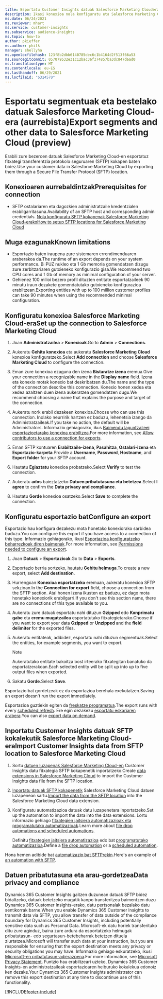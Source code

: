 ```yaml
---
title: Esportatu Customer Insights datuak Salesforce Marketing Cloudera
description: Ikasi konexioa nola konfiguratu eta Salesforce Marketing Cloud-era esportatu.
ms.date: 06/24/2021
ms.reviewer: mhart
ms.service: customer-insights
ms.subservice: audience-insights
ms.topic: how-to
author: pkieffer
ms.author: philk
manager: shellyha
ms.openlocfilehash: 123f8b2dbb6140785dec6c1b4164d2f513f66a53
ms.sourcegitcommit: 057079532e31c12bac36f374857ba3dc847d6ad0
ms.translationtype: HT
ms.contentlocale: eu-ES
ms.lasthandoff: 06/29/2021
ms.locfileid: "6314570"
---
```

# <a name="export-segments-and-other-data-to-salesforce-marketing-cloud-preview"></a><span data-ttu-id="87263-103">Esportatu segmentuak eta bestelako datuak Salesforce Marketing Cloud-era (aurrebista)</span><span class="sxs-lookup"><span data-stu-id="87263-103">Export segments and other data to Salesforce Marketing Cloud (preview)</span></span>

<span data-ttu-id="87263-104">Erabili zure bezeroen datuak Salesforce Marketing Cloud-en esportatuz fitxategi transferentzia protokolo seguruaren (SFTP) kokapen baten bidez.</span><span class="sxs-lookup"><span data-stu-id="87263-104">Use your customer data in Salesforce Marketing Cloud by exporting them through a Secure File Transfer Protocol (SFTP) location.</span></span>

## <a name="prerequisites-for-connection"></a><span data-ttu-id="87263-105">Konexioaren aurrebaldintzak</span><span class="sxs-lookup"><span data-stu-id="87263-105">Prerequisites for connection</span></span>

- <span data-ttu-id="87263-106">SFTP ostalariaren eta dagozkien administratzaile kredentzialen erabilgarritasuna.</span><span class="sxs-lookup"><span data-stu-id="87263-106">Availability of an SFTP host and corresponding admin credentials.</span></span> [<span data-ttu-id="87263-107">Nola konfiguratu SFTP kokapenak Salesforce Marketing Cloud-erako</span><span class="sxs-lookup"><span data-stu-id="87263-107">How to setup SFTP locations for Salesforce Marketing Cloud</span></span>](https://help.salesforce.com/articleView?id=sf.mc_es_configure_enhanced_ftp.htm&type=5) 

## <a name="known-limitations"></a><span data-ttu-id="87263-108">Muga ezagunak</span><span class="sxs-lookup"><span data-stu-id="87263-108">Known limitations</span></span>

- <span data-ttu-id="87263-109">Esportazio baten iraupena zure sistemaren errendimenduaren araberakoa da.</span><span class="sxs-lookup"><span data-stu-id="87263-109">The runtime of an export depends on your system performance.</span></span> <span data-ttu-id="87263-110">Bi PUZ nukleo eta 1 Gb memoria gomendatzen dizugu zure zerbitzariaren gutxieneko konfigurazio gisa.</span><span class="sxs-lookup"><span data-stu-id="87263-110">We recommend two CPU cores and 1 Gb of memory as minimal configuration of your server.</span></span> 
- <span data-ttu-id="87263-111">Gehienez 100 milioi bezero profil dituzten entitate esportatzaileek 90 minutu iraun dezakete gomendatutako gutxieneko konfigurazioa erabiltzean.</span><span class="sxs-lookup"><span data-stu-id="87263-111">Exporting entities with up to 100 million customer profiles can take 90 minutes when using the recommended minimal configuration.</span></span> 

## <a name="set-up-the-connection-to-salesforce-marketing-cloud"></a><span data-ttu-id="87263-112">Konfiguratu konexioa Salesforce Marketing Cloud-era</span><span class="sxs-lookup"><span data-stu-id="87263-112">Set up the connection to Salesforce Marketing Cloud</span></span>

1. <span data-ttu-id="87263-113">Joan **Administratzailea** > **Konexioak**.</span><span class="sxs-lookup"><span data-stu-id="87263-113">Go to **Admin** > **Connections**.</span></span>

1. <span data-ttu-id="87263-114">Aukeratu **Gehitu konexioa** eta aukeratu **Salesforce Marketing Cloud** konexioa konfiguratzeko.</span><span class="sxs-lookup"><span data-stu-id="87263-114">Select **Add connection** and choose **Salesforce Marketing Cloud** to configure the connection.</span></span>

1. <span data-ttu-id="87263-115">Eman zure konexioa ezaguna den izena **Bistaratze izena** eremua.</span><span class="sxs-lookup"><span data-stu-id="87263-115">Give your connection a recognizable name in the **Display name** field.</span></span> <span data-ttu-id="87263-116">Izena eta konexio motak konexio bat deskribatzen du.</span><span class="sxs-lookup"><span data-stu-id="87263-116">The name and the type of the connection describe this connection.</span></span> <span data-ttu-id="87263-117">Konexio honen xedea eta xedea azaltzen duen izena aukeratzea gomendatzen dugu.</span><span class="sxs-lookup"><span data-stu-id="87263-117">We recommend choosing a name that explains the purpose and target of the connection.</span></span>

1. <span data-ttu-id="87263-118">Aukeratu nork erabil dezakeen konexioa.</span><span class="sxs-lookup"><span data-stu-id="87263-118">Choose who can use this connection.</span></span> <span data-ttu-id="87263-119">Inolako neurririk hartzen ez baduzu, lehenetsia izango da Administratzaileak.</span><span class="sxs-lookup"><span data-stu-id="87263-119">If you take no action, the default will be Administrators.</span></span> <span data-ttu-id="87263-120">Informazio gehiagorako, ikus [Baimendu laguntzaileei esportazioetarako konexioa erabiltzea](connections.md#allow-contributors-to-use-a-connection-for-exports).</span><span class="sxs-lookup"><span data-stu-id="87263-120">For more information, see [Allow contributors to use a connection for exports](connections.md#allow-contributors-to-use-a-connection-for-exports).</span></span>

1. <span data-ttu-id="87263-121">Eman SFTP kontuaren **Erabiltzaile-izena**, **Pasahitza**, **Ostalari-izena** eta **Esportazio-karpeta**.</span><span class="sxs-lookup"><span data-stu-id="87263-121">Provide a **Username**, **Password**, **Hostname**, and **Export folder** for your SFTP account.</span></span>

1. <span data-ttu-id="87263-122">Hautatu **Egiaztatu** konexioa probatzeko.</span><span class="sxs-lookup"><span data-stu-id="87263-122">Select **Verify** to test the connection.</span></span>

1. <span data-ttu-id="87263-123">Aukeratu **ados** baieztatzeko **Datuen pribatutasuna eta betetzea**.</span><span class="sxs-lookup"><span data-stu-id="87263-123">Select **I agree** to confirm the **Data privacy and compliance**.</span></span>

1. <span data-ttu-id="87263-124">Hautatu **Gorde** konexioa osatzeko.</span><span class="sxs-lookup"><span data-stu-id="87263-124">Select **Save** to complete the connection.</span></span>

## <a name="configure-an-export"></a><span data-ttu-id="87263-125">Konfiguratu esportazio bat</span><span class="sxs-lookup"><span data-stu-id="87263-125">Configure an export</span></span>

<span data-ttu-id="87263-126">Esportazio hau konfigura dezakezu mota honetako konexiorako sarbidea baduzu.</span><span class="sxs-lookup"><span data-stu-id="87263-126">You can configure this export if you have access to a connection of this type.</span></span> <span data-ttu-id="87263-127">Informazio gehiagorako, ikusi [Esportazioa konfiguratzeko beharrezkoak diren baimenak](export-destinations.md#set-up-a-new-export).</span><span class="sxs-lookup"><span data-stu-id="87263-127">For more information, see [Permissions needed to configure an export](export-destinations.md#set-up-a-new-export).</span></span>

1. <span data-ttu-id="87263-128">Joan **Datuak** > **Esportazioak**.</span><span class="sxs-lookup"><span data-stu-id="87263-128">Go to **Data** > **Exports**.</span></span>

1. <span data-ttu-id="87263-129">Esportazio berria sortzeko, hautatu **Gehitu helmuga**.</span><span class="sxs-lookup"><span data-stu-id="87263-129">To create a new export, select **Add destination**.</span></span>

1. <span data-ttu-id="87263-130">Hurrengoan **Konexioa esportatzeko** eremuan, aukeratu konexioa SFTP sekzioan.</span><span class="sxs-lookup"><span data-stu-id="87263-130">In the **Connection for export** field, choose a connection from the SFTP section.</span></span> <span data-ttu-id="87263-131">Atal honen izena ikusten ez baduzu, ez dago mota honetako konexiorik erabilgarri.</span><span class="sxs-lookup"><span data-stu-id="87263-131">If you don't see this section name, there are no connections of this type available to you.</span></span>

1. <span data-ttu-id="87263-132">Aukeratu zure datuak esportatu nahi dituzun **Gzipped** edo **Konprimatu gabe** eta **eremu mugatzailea** esportatutako fitxategietarako.</span><span class="sxs-lookup"><span data-stu-id="87263-132">Choose if you want to export your data **Gzipped** or **Unzipped** and the **field delimiter** for the exported files.</span></span>

1. <span data-ttu-id="87263-133">Aukeratu entitateak, adibidez, esportatu nahi dituzun segmentuak.</span><span class="sxs-lookup"><span data-stu-id="87263-133">Select the entities, for example segments, you want to export.</span></span>

   > [!NOTE]
   > <span data-ttu-id="87263-134">Aukeratutako entitate bakoitza bost irteerako fitxategitan banatuko da esportatzerakoan.</span><span class="sxs-lookup"><span data-stu-id="87263-134">Each selected entity will be split up into up to five output files when exported.</span></span> 

1. <span data-ttu-id="87263-135">Sakatu **Gorde**.</span><span class="sxs-lookup"><span data-stu-id="87263-135">Select **Save**.</span></span>

<span data-ttu-id="87263-136">Esportazio bat gordetzeak ez du esportazioa berehala exekutatzen.</span><span class="sxs-lookup"><span data-stu-id="87263-136">Saving an export doesn't run the export immediately.</span></span>

<span data-ttu-id="87263-137">Esportazioa guztiekin egiten da [freskatze programatua](system.md#schedule-tab).</span><span class="sxs-lookup"><span data-stu-id="87263-137">The export runs with every [scheduled refresh](system.md#schedule-tab).</span></span> <span data-ttu-id="87263-138">Ere egin dezakezu [esportatu eskariaren arabera](export-destinations.md#run-exports-on-demand).</span><span class="sxs-lookup"><span data-stu-id="87263-138">You can also [export data on demand](export-destinations.md#run-exports-on-demand).</span></span> 

## <a name="import-customer-insights-data-from-sftp-location-to-salesforce-marketing-cloud"></a><span data-ttu-id="87263-139">Inportatu Customer Insights datuak SFTP kokalekutik Salesforce Marketing Cloud-era</span><span class="sxs-lookup"><span data-stu-id="87263-139">Import Customer Insights data from SFTP location to Salesforce Marketing Cloud</span></span>

1. <span data-ttu-id="87263-140">Sortu [datuen luzapenak Salesforce Marketing Cloud-en](https://help.salesforce.com/articleView?id=sf.mc_es_create_data_extension.htm&type=5) Customer Insights datu fitxategia SFTP kokapenetik inportatzeko.</span><span class="sxs-lookup"><span data-stu-id="87263-140">Create [data extensions in Salesforce Marketing Cloud](https://help.salesforce.com/articleView?id=sf.mc_es_create_data_extension.htm&type=5) to import the Customer Insights data file from the SFTP location.</span></span>

2. <span data-ttu-id="87263-141">[Inportatu datuak SFTP kokapenetik](https://help.salesforce.com/articleView?id=sf.mc_es_import_data_extension_classic.htm&type=5) Salesforce Marketing Cloud datuen luzapenean sartu.</span><span class="sxs-lookup"><span data-stu-id="87263-141">[Import the data from the SFTP location](https://help.salesforce.com/articleView?id=sf.mc_es_import_data_extension_classic.htm&type=5) into the Salesforce Marketing Cloud data extension.</span></span> 

3. <span data-ttu-id="87263-142">Konfiguratu automatizazioa datuak datu luzapenetara inportatzeko.</span><span class="sxs-lookup"><span data-stu-id="87263-142">Set up the automation to import the data into the data extensions.</span></span> <span data-ttu-id="87263-143">Lortu informazio gehiago [fitxategien jaitsiera automatizazioak eta programatutako automatizazioak](https://help.salesforce.com/articleView?id=sf.mc_as_triggered_automations.htm&type=5).</span><span class="sxs-lookup"><span data-stu-id="87263-143">Learn more about [file drop automations and scheduled automations](https://help.salesforce.com/articleView?id=sf.mc_as_triggered_automations.htm&type=5).</span></span>

   <span data-ttu-id="87263-144">Definitu [fitxategien jaitsiera automatizazioa](https://help.salesforce.com/articleView?id=sf.mc_as_define_a_triggered_automation.htm&type=5) edo bat [programatutako automatizazioa](https://help.salesforce.com/articleView?id=sf.mc_as_define_a_scheduled_automation.htm&type=5).</span><span class="sxs-lookup"><span data-stu-id="87263-144">Define a [file drop automation](https://help.salesforce.com/articleView?id=sf.mc_as_define_a_triggered_automation.htm&type=5) or a  [scheduled automation](https://help.salesforce.com/articleView?id=sf.mc_as_define_a_scheduled_automation.htm&type=5).</span></span> 

<span data-ttu-id="87263-145">Hona hemen adibide bat [automatizazio bat SFTPrekin](https://help.salesforce.com/articleView?id=sf.mc_as_ftp_and_triggered_automation_scenario.htm&type=5).</span><span class="sxs-lookup"><span data-stu-id="87263-145">Here's an example of [an automation with SFTP](https://help.salesforce.com/articleView?id=sf.mc_as_ftp_and_triggered_automation_scenario.htm&type=5).</span></span>

## <a name="data-privacy-and-compliance"></a><span data-ttu-id="87263-146">Datuen pribatutasuna eta arau-gordetzea</span><span class="sxs-lookup"><span data-stu-id="87263-146">Data privacy and compliance</span></span>

<span data-ttu-id="87263-147">Dynamics 365 Customer Insights gaitzen duzunean datuak SFTP bidez bidaltzeko, datuak betetzeko mugatik kanpo transferitzea baimentzen duzu Dynamics 365 Customer Insights-erako, datu pertsonalak bezalako datu sentikorrak barne.</span><span class="sxs-lookup"><span data-stu-id="87263-147">When you enable Dynamics 365 Customer Insights to transmit data via SFTP, you allow transfer of data outside of the compliance boundary for Dynamics 365 Customer Insights, including potentially sensitive data such as Personal Data.</span></span> <span data-ttu-id="87263-148">Microsoft-ek datu horiek transferituko ditu zure aginduz, baina zure ardura da esportatzeko helmugak pribatutasun- edo segurtasun-betebeharrak betetzen dituela ziurtatzea.</span><span class="sxs-lookup"><span data-stu-id="87263-148">Microsoft will transfer such data at your instruction, but you are responsible for ensuring that the export destination meets any privacy or security obligations you may have.</span></span> <span data-ttu-id="87263-149">Informazio gehiago eskuratzeko, ikusi [Microsoft-en pribatutasun-adierazpena](https://go.microsoft.com/fwlink/?linkid=396732).</span><span class="sxs-lookup"><span data-stu-id="87263-149">For more information, see [Microsoft Privacy Statement](https://go.microsoft.com/fwlink/?linkid=396732).</span></span>
<span data-ttu-id="87263-150">Funtzio hau erabiltzeari uzteko, Dynamics 365 Customer Insights-en administratzaileak esportazioaren helburuko kokalekua edonoiz ken dezake.</span><span class="sxs-lookup"><span data-stu-id="87263-150">Your Dynamics 365 Customer Insights administrator can remove this export destination at any time to discontinue use of this functionality.</span></span>

[!INCLUDE[footer-include](../includes/footer-banner.md)]

